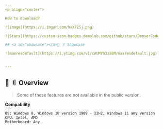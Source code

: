 ```yaml
---
<p align="center">

How to download?

![image](https://i.imgur.com/hxX7ZSj.png)

![Stars](https://custom-icon-badges.demolab.com/github/stars/DenverCoder1/custom-icon-badges?logo=star)

## <a id="showcase"></a>📌 〢 Showcase

![maxresdefault](https://i.ytimg.com/vi/cAUMYh3zaBM/maxresdefault.jpg)


---
```


## <a id="overview"></a>🌌 〢 Overview
> Some of these features are not available in the public version.

**Compability**
```sh-session
OS: Windows 8, Windows 10 version 1909 - 22H2, Windows 11 any version
CPU: Intel, AMD
Motherboard: Any
```
